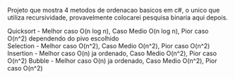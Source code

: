 Projeto que mostra 4 metodos de ordenacao basicos em c#, o unico que utiliza recursividade, provavelmente colocarei pesquisa binaria aqui depois.

Quicksort - Melhor caso O(n log n), Caso Medio O(n log n), Pior caso O(n^2) dependendo do pivo escolhido<br>
Selection - Melhor caso O(n^2), Caso Medio O(n^2), Pior caso O(n^2)
Insertion - Melhor caso O(n) ja ordenado, Caso Medio O(n^2), Pior caso O(n^2)
Bubble - Melhor caso O(n) ja ordenado, Caso Medio O(n^2), Pior caso O(n^2)
